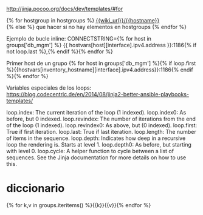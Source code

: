 http://jinja.pocoo.org/docs/dev/templates/#for

{% for hostgroup in hostgroups %}
    <a href="{{wiki_url}}/{{hostname}}">{{wiki_url}}/{{hostname}}</a>
    <br>
{% else %}
  que hacer si no hay elementos en hostgroups
{% endfor %}


Ejemplo de bucle inline:
CONNECTSTRING={% for host in groups['db_mgm'] %} {{ hostvars[host][interface].ipv4.address  }}:1186{% if not loop.last %},{% endif %}{% endfor %}

Primer host de un grupo
{% for host in groups['db_mgm'] %}{% if loop.first %}{{hostvars[inventory_hostname][interface].ipv4.address}}:1186{% endif %}{% endfor %}

Variables especiales de los loops:
https://blog.codecentric.de/en/2014/08/jinja2-better-ansible-playbooks-templates/

loop.index: The current iteration of the loop (1 indexed).
loop.index0: As before, but 0 indexed.
loop.revindex: The number of iterations from the end of the loop (1 indexed).
loop.revindex0: As above, but (0 indexed).
loop.first: True if first iteration.
loop.last: True if last iteration.
loop.length: The number of items in the sequence.
loop.depth: Indicates how deep in a recursive loop the rendering is. Starts at level 1.
loop.depth0: As before, but starting with level 0.
loop.cycle: A helper function to cycle between a list of sequences. See the Jinja documentation for more details on how to use this.


# diccionario
{% for k,v in groups.iteritems() %}{{k}}{{v}}{% endfor %}
